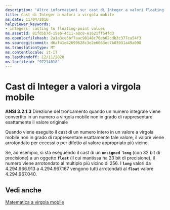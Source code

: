 ```yaml
---
description: 'Altre informazioni su: cast di Integer a valori Floating-Point'
title: Cast di Integer a valori a virgola mobile
ms.date: 11/04/2016
helpviewer_keywords:
- integers, casting to floating-point values
ms.assetid: 81fd5b7d-15eb-4c11-a8c8-e1621ff54fd3
ms.openlocfilehash: 2a1a3ce5bf7aac98148c70eb62cdb3c377ca54f3
ms.sourcegitcommit: d6af41e42699628c3e2e6063ec7b03931a49a098
ms.translationtype: MT
ms.contentlocale: it-IT
ms.lasthandoff: 12/11/2020
ms.locfileid: "97214018"
---
```

# <a name="casting-integers-to-floating-point-values"></a>Cast di Integer a valori a virgola mobile

**ANSI 3.2.1.3** Direzione del troncamento quando un numero integrale viene convertito in un numero a virgola mobile non in grado di rappresentare esattamente il valore originale

Quando viene eseguito il cast di un numero intero in un valore a virgola mobile non in grado di rappresentare esattamente tale valore, il valore viene arrotondato per eccessi o per difetto al valore appropriato più vicino.

Se, ad esempio, si sta eseguendo il cast di un **`unsigned long`** (con 32 bit di precisione) a un oggetto **`float`** (il cui mantissa ha 23 bit di precisione), il numero viene arrotondato al multiplo più vicino di 256. I **`long`** valori da 4.294.966.913 a 4.294.967.167 vengono tutti arrotondati al **`float`** valore 4.294.967.040.

## <a name="see-also"></a>Vedi anche

[Matematica a virgola mobile](../c-language/floating-point-math.md)
